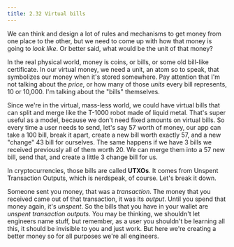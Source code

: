 ```yaml
---
title: 2.32 Virtual bills
---
```

We can think and design a lot of rules and mechanisms to get money from one place to the other, but we need to come up with how that money is going to *look like*. Or better said, what would be the unit of that money?

In the real physical world, money is coins, or bills, or some old bill-like certificate. In our virtual money, we need a unit, an atom so to speak, that symbolizes our money when it's stored somewhere. Pay attention that I'm not talking about the *price*, or how many of those *units* every bill represents, 10 or 10,000. I'm talking about the "bills" themselves.

Since we're in the virtual, mass-less world, we could have virtual bills that can split and merge like the T-1000 robot made of liquid metal. That's super useful as a model, because we don't need fixed amounts on virtual bills. So every time a user needs to send, let's say 57 worth of money, our app can take a 100 bill, break it apart, create a new bill worth exactly 57, and a new "change" 43 bill for ourselves. The same happens if we have 3 bills we received previously all of them worth 20. We can merge them into a 57 new bill, send that, and create a little 3 change bill for us. 

In cryptocurrencies, those bills are called **UTXOs**. It comes from Unspent Transaction Outputs, which is nerdspeak, of course. Let's break it down.

Someone sent you money, that was a *transaction*. The money that you received came out of that transaction, it was its *output*. Until you spend that money again, it's *unspent*. So the bills that you have in your wallet are *unspent transaction outputs*. You may be thinking, we shouldn't let engineers name stuff, but remember, as a user you shouldn't be learning all this, it should be invisible to you and just work. But here we're creating a better money so for all purposes we're all engineers.